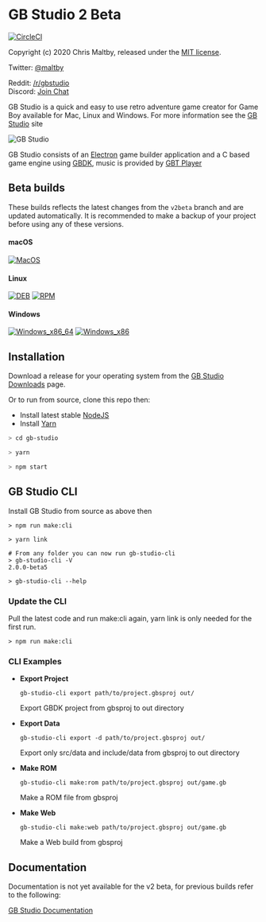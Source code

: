 # GB Studio 2 Beta


[![CircleCI](https://circleci.com/gh/chrismaltby/gb-studio/tree/develop.svg?style=shield)](https://circleci.com/gh/chrismaltby/gb-studio/tree/develop)

Copyright (c) 2020 Chris Maltby, released under the [MIT license](https://opensource.org/licenses/MIT).

Twitter: [@maltby](https://www.twitter.com/maltby) 

Reddit: [/r/gbstudio](https://www.reddit.com/r/gbstudio)  
Discord: [Join Chat](https://discord.gg/bxerKnc)


GB Studio is a quick and easy to use retro adventure game creator for Game Boy available for Mac, Linux and Windows.
For more information see the [GB Studio](https://www.gbstudio.dev) site

![GB Studio](gbstudio.gif)

GB Studio consists of an [Electron](https://electronjs.org/) game builder application and a C based game engine using [GBDK](http://gbdk.sourceforge.net/), music is provided by [GBT Player](https://github.com/AntonioND/gbt-player)

## Beta builds

These builds reflects the latest changes from the `v2beta` branch and are updated automatically. It is recommended to make a backup of your project before using any of these versions.

#### macOS

[![MacOS](https://img.shields.io/static/v1.svg?label=&message=64%20bit&color=blue&logo=apple&style=for-the-badge&logoColor=white)](https://circleci.com/api/v1.1/project/github/chrismaltby/gb-studio/latest/artifacts/0/builds/gb-studio-v2beta-darwin_x86_64.zip?branch=v2beta&filter=successful)

#### Linux

[![DEB](https://img.shields.io/static/v1.svg?label=&message=deb&color=blue&logo=Ubuntu&style=for-the-badge&logoColor=white)](https://circleci.com/api/v1.1/project/github/chrismaltby/gb-studio/latest/artifacts/0/builds/gb-studio-v2beta-linux_x86_64.deb?branch=v2beta&filter=successful)
[![RPM](https://img.shields.io/static/v1.svg?label=&message=RPM&color=blue&logo=linux&style=for-the-badge&logoColor=white)](https://circleci.com/api/v1.1/project/github/chrismaltby/gb-studio/latest/artifacts/0/builds/gb-studio-v2beta-linux_x86_64.rpm?branch=v2beta&filter=successful)

#### Windows

[![Windows_x86_64](https://img.shields.io/static/v1.svg?label=&message=64%20bit&color=blue&logo=windows&style=for-the-badge&logoColor=white)](https://circleci.com/api/v1.1/project/github/chrismaltby/gb-studio/latest/artifacts/0/builds/gb-studio-v2beta-windows_x86_64.zip?branch=v2beta&filter=successful)
[![Windows_x86](https://img.shields.io/static/v1.svg?label=&message=32%20bit&color=blue&logo=windows&style=for-the-badge&logoColor=white)](https://circleci.com/api/v1.1/project/github/chrismaltby/gb-studio/latest/artifacts/0/builds/gb-studio-v2beta-windows_x86.zip?branch=v2beta&filter=successful)


## Installation

Download a release for your operating system from the [GB Studio Downloads](https://www.gbstudio.dev/download) page.

Or to run from source, clone this repo then:

- Install latest stable [NodeJS](https://nodejs.org/)
- Install [Yarn](https://yarnpkg.com/)

```bash
> cd gb-studio

> yarn

> npm start
```

## GB Studio CLI 

Install GB Studio from source as above then

```
> npm run make:cli

> yarn link

# From any folder you can now run gb-studio-cli
> gb-studio-cli -V
2.0.0-beta5

> gb-studio-cli --help
```

### Update the CLI

Pull the latest code and run make:cli again, yarn link is only needed for the first run.

```
> npm run make:cli
```

### CLI Examples

- **Export Project**

    ```
    gb-studio-cli export path/to/project.gbsproj out/
    ```
    Export GBDK project from gbsproj to out directory

- **Export Data**
    ```
    gb-studio-cli export -d path/to/project.gbsproj out/
    ```
    Export only src/data and include/data from gbsproj to out directory
- **Make ROM**
    ```
    gb-studio-cli make:rom path/to/project.gbsproj out/game.gb
    ```
    Make a ROM file from gbsproj
- **Make Web**
    ```
    gb-studio-cli make:web path/to/project.gbsproj out/game.gb
    ```
    Make a Web build from gbsproj

## Documentation

Documentation is not yet available for the v2 beta, for previous builds refer to the following:

[GB Studio Documentation](https://www.gbstudio.dev/docs)


